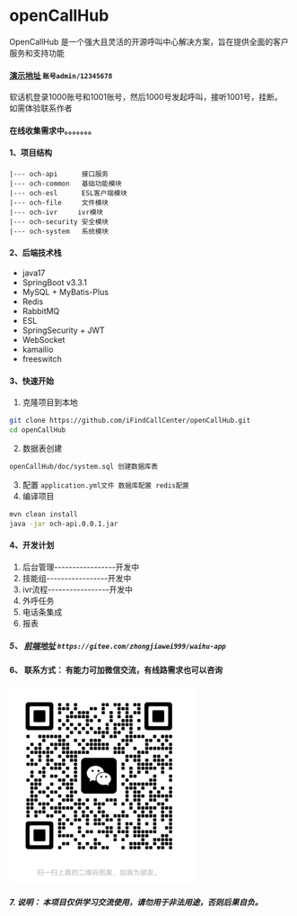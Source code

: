 # openCallHub
OpenCallHub 是一个强大且灵活的开源呼叫中心解决方案，旨在提供全面的客户服务和支持功能

#### [演示地址](http://59.110.143.217/) `账号admin/12345678`
软话机登录1000账号和1001账号，然后1000号发起呼叫，接听1001号，挂断。 如需体验联系作者

#### 在线收集需求中。。。。。。。

#### 1、项目结构

    |--- och-api      接口服务
    |--- och-common   基础功能模块
    |--- och-esl      ESL客户端模块
    |--- och-file     文件模块
    |--- och-ivr     ivr模块
    |--- och-security 安全模块
    |--- och-system   系统模块

#### 2、后端技术栈
- java17
- SpringBoot v3.3.1
- MySQL + MyBatis-Plus
- Redis 
- RabbitMQ
- ESL 
- SpringSecurity + JWT
- WebSocket
- kamailio
- freeswitch


#### 3、快速开始
1. 克隆项目到本地
```bash
git clone https://github.com/iFindCallCenter/openCallHub.git
cd openCallHub
```
2. 数据表创建
```bash
openCallHub/doc/system.sql 创建数据库表
```
3. 配置
``application.yml文件 数据库配置 redis配置``
4. 编译项目
```bash
mvn clean install
java -jar och-api.0.0.1.jar
```

#### 4、开发计划
1. 后台管理-----------------开发中
2. 技能组-----------------开发中
3. ivr流程-----------------开发中
4. 外呼任务
5. 电话条集成
6. 报表

##### 5、 [前端地址](https://gitee.com/zhongjiawei999/waihu-app) `https://gitee.com/zhongjiawei999/waihu-app`

#### 6、 联系方式： 有能力可加微信交流，有线路需求也可以咨询

![微信](image.png)

##### 7. **说明：** 本项目仅供学习交流使用，请勿用于非法用途，否则后果自负。
  